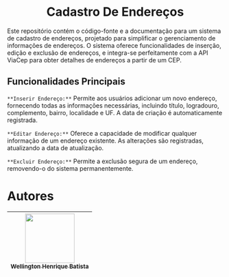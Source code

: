 <h1 align="center">  Cadastro De Endereços </h1>
Este repositório contém o código-fonte e a documentação para um sistema de cadastro de endereços, projetado para simplificar o gerenciamento de informações de endereços. O sistema oferece funcionalidades de inserção, edição e exclusão de endereços, e integra-se perfeitamente com a API ViaCep para obter detalhes de endereços a partir de um CEP.

## Funcionalidades Principais

`**Inserir Endereço:**` Permite aos usuários adicionar um novo endereço, fornecendo todas as informações necessárias, incluindo título, logradouro, complemento, bairro, localidade e UF. A data de criação é automaticamente registrada.

`**Editar Endereço:**` Oferece a capacidade de modificar qualquer informação de um endereço existente. As alterações são registradas, atualizando a data de atualização.

`**Excluir Endereço:**` Permite a exclusão segura de um endereço, removendo-o do sistema permanentemente.

# Autores

| [<img loading="lazy" src="https://avatars.githubusercontent.com/u/37356058?v=4" width=115><br><sub>Wellington Henrique Batista</sub>](https://github.com/camilafernanda) | 
| :---: |
